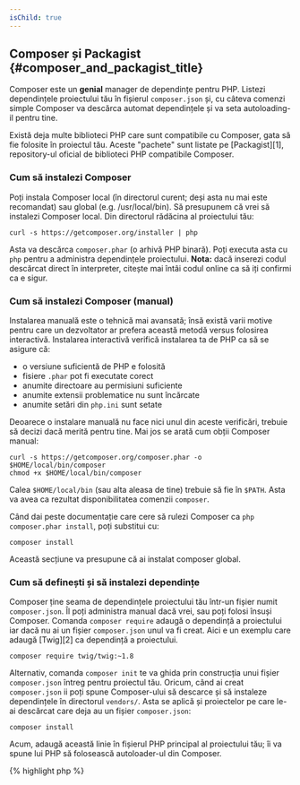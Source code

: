 ```yaml
---
isChild: true
---
```


## Composer și Packagist {#composer_and_packagist_title}

Composer este un **genial** manager de dependințe pentru PHP. Listezi dependințele proiectului tău în fișierul `composer.json` și, cu câteva
comenzi simple Composer va descărca automat dependințele și va seta autoloading-il pentru tine.

Există deja multe biblioteci PHP care sunt compatibile cu Composer, gata să fie folosite în proiectul tău. Aceste "pachete" sunt
listate pe [Packagist][1], repository-ul oficial de biblioteci PHP compatibile Composer.

### Cum să instalezi Composer

Poți instala Composer local (în directorul curent; deși asta nu mai este recomandat) sau global (e.g. /usr/local/bin).
Să presupunem că vrei să instalezi Composer local. Din directorul rădăcina al proiectului tău:

    curl -s https://getcomposer.org/installer | php

Asta va descărca `composer.phar` (o arhivă PHP binară). Poți executa asta cu `php` pentru a administra dependințele proiectului.
<strong>Nota:</strong> dacă inserezi codul descărcat direct în interpreter, citește mai întâi codul online ca să iți confirmi ca e sigur.

### Cum să instalezi Composer (manual)

Instalarea manuală este o tehnică mai avansată; însă există varii motive pentru care un dezvoltator ar prefera
această metodă versus folosirea interactivă. Instalarea interactivă verifică instalarea ta de PHP ca să
se asigure că:

- o versiune suficientă de PHP e folosită
- fisiere `.phar` pot fi executate corect
- anumite directoare au permisiuni suficiente
- anumite extensii problematice nu sunt încărcate
- anumite setări din `php.ini` sunt setate

Deoarece o instalare manuală nu face nici unul din aceste verificări, trebuie să decizi dacă
merită pentru tine. Mai jos se arată cum obții Composer manual:

    curl -s https://getcomposer.org/composer.phar -o $HOME/local/bin/composer
    chmod +x $HOME/local/bin/composer

Calea `$HOME/local/bin` (sau alta aleasa de tine) trebuie să fie în `$PATH`. Asta va avea ca rezultat
disponibilitatea comenzii `composer`.

Când dai peste documentație care cere să rulezi Composer ca `php composer.phar install`, poți substitui cu:

    composer install

Această secțiune va presupune că ai instalat composer global.

### Cum să definești și să instalezi dependințe

Composer ține seama de dependințele proiectului tău într-un fișier numit `composer.json`. Îl poți administra manual dacă vrei,
sau poți folosi însuși Composer. Comanda `composer require` adaugă o dependință a proiectului iar dacă nu ai un fișier
`composer.json` unul va fi creat. Aici e un exemplu care adaugă [Twig][2] ca dependință a proiectului.

	composer require twig/twig:~1.8

Alternativ, comanda `composer init` te va ghida prin construcția unui fișier `composer.json` întreg pentru proiectul tău.
Oricum, când ai creat `composer.json` ii poți spune Composer-ului să descarce și să instaleze dependințele în
directorul `vendors/`. Asta se aplică și proiectelor pe care le-ai descărcat care deja au un fișier `composer.json`:

    composer install

Acum, adaugă această linie în fișierul PHP principal al proiectului tău; îi va spune lui PHP să folosească autoloader-ul
din Composer.

{% highlight php %}
<?php
require 'vendor/autoload.php';
{% endhighlight %}

Acum iți poți folosi dependințele în proiect, iar ele for fi încărcate automat când e nevoie de ele.

### Actualizarea dependințelor

Composer creeata un fișier numit `composer.lock` care stochează versiunea exactă a fiecărui pachet pe care îl
descarcă când ai executat prima data `php composer.phar install`. Dacă împărtășești proiectul tău cu alți
dezvoltatori și `composer.lock` este parte a distribuției tale, când ei execută `php composer.phar install`
ei vor obține aceleași versiuni ca și tine. Pentru a iți actualiza dependințele, rulează
`php composer.phar update`.

Asta este cel mai util când iți definești necesitățile ca versiuni flexibile. De exemplu o versiune necesară
de ~1.8 înseamnă "orice mai nou decât 1.8.0, dar mai jos decât 2.0.x-dev". Poți folosi `*` ca în `1.8.*`.
Acum comanda `php composer.phar update` va actualiza toate dependințele către cea mai nouă versiune definită de tine.

### Înștiințări de actualizare

Pentru a primi înștiințări de noi versiuni te poți înscrie în [VersionEye][3], un serviciu web care monitorizează
conturile tale GitHub și BitBucket după fișiere `composer.json` și care trimite email-uri cu noile pachete lansate.

### Verificarea dependințelor tale împotriva problemelor de securitate

[Security Advisories Checker][4] este un serviciu web și o unealtă de linie de comandă, ambele vor examina `composer.lock`
și iți vor spune dacă ai nevoie să actualizezi vreuna din dependințe.

* [Află despre Composer][5]

[1]: http://packagist.org/
[2]: http://twig.sensiolabs.org
[3]: https://www.versioneye.com/
[4]: https://security.sensiolabs.org/
[5]: http://getcomposer.org/doc/00-intro.md
